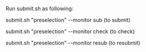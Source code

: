 Run submit.sh as following:

submit.sh "preselection" --monitor sub (to submit)

submit.sh "preselection" --monitor check (to check)

submit.sh "preselection" --monitor resub (to resubmit)  